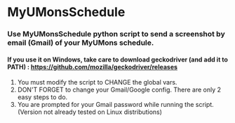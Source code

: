 # MyUMonsSchedule
### Use MyUMonsSchedule python script to send a screenshot by email (Gmail) of your MyUMons schedule.
#### If you use it on Windows, take care to download geckodriver (and add it to PATH) : https://github.com/mozilla/geckodriver/releases
1) You must modify the script to CHANGE the global vars.
2) DON'T FORGET to change your Gmail/Google config. There are only 2 easy steps to do.
3) You are prompted for your Gmail password while running the script.
(Version not already tested on Linux distributions)
